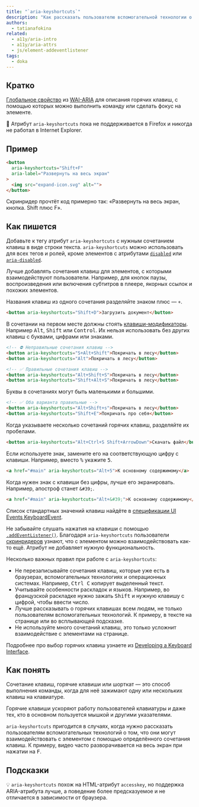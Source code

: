 ```yaml
---
title: "`aria-keyshortcuts`"
description: "Как рассказать пользователю вспомогательной технологии о вашем сочетании клавиш."
authors:
  - tatianafokina
related:
  - a11y/aria-intro
  - a11y/aria-attrs
  - js/element-addeventlistener
tags:
  - doka
---
```


## Кратко

[Глобальное свойство](/a11y/aria-attrs/) из [WAI-ARIA](/a11y/aria-intro/) для описания горячих клавиш, с помощью которых можно выполнить команду или сделать фокус на элементе.

<aside>

🚧 Атрибут `aria-keyshortcuts` пока не поддерживается в Firefox и никогда не работал в Internet Explorer.

</aside>

## Пример

```html
<button
  aria-keyshortcuts="Shift+F"
  aria-label="Развернуть на весь экран"
>
  <img src="expand-icon.svg" alt="">
</button>
```

Скринридер прочтёт код примерно так: «Развернуть на весь экран, кнопка. Shift плюс F».

## Как пишется

Добавьте к тегу атрибут `aria-keyshortcuts` с нужным сочетанием клавиш в виде строки текста. `aria-keyshortcuts` можно использовать для всех тегов и ролей, кроме элементов с атрибутами [`disabled`](/html/disabled/) или [`aria-disabled`](/a11y/aria-disable/).

Лучше добавлять сочетания клавиш для элементов, с которыми взаимодействуют пользователи. Например, для кнопок паузы, воспроизведения или включения субтитров в плеере, якорных ссылок и похожих элементов.

Названия клавиш из одного сочетания разделяйте знаком плюс — `+`.

```html
<button aria-keyshortcuts="Shift+D">Загрузить документ</button>
```

В сочетании на первом месте должны стоять [клавиши-модификаторы](https://www.w3.org/TR/uievents-key/#keys-modifier). Например <kbd>Alt</kbd>, <kbd>Shift</kbd> или <kbd>Control</kbd>. Их нельзя использовать без других клавиш с буквами, цифрами или знаками.

```html
<!-- ⛔ Неправильные сочетания клавиш -->
<button aria-keyshortcuts="S+Alt+Shift">Покричать в лесу</button>
<button aria-keyshortcuts="Alt">Покричать в лесу</button>

<!-- ✅ Правильные сочетания клавиш -->
<button aria-keyshortcuts="Alt+Shift+S">Покричать в лесу</button>
<button aria-keyshortcuts="Shift+Alt+S">Покричать в лесу</button>
```

Буквы в сочетаниях могут быть маленькими и большими.

```html
<!-- ✅ Оба варианта правильные -->
<button aria-keyshortcuts="Alt+Shift+s">Покричать в лесу</button>
<button aria-keyshortcuts="Shift+E">Покричать про себя</button>
```

Когда указываете несколько сочетаний горячих клавиш, разделяйте их пробелами.

```html
<button aria-keyshortcuts="Alt+Ctrl+S Shift+ArrowDown">Скачать файл</button>
```

Если используете знак, замените его на соответствующую цифру с клавиши. Например, вместо <kbd>%</kbd> укажите <kbd>5</kbd>.

```html
<a href="#main" aria-keyshortcuts="Alt+5">К основному содержимому</a>
```

Когда нужен знак с клавиши без цифры, лучше его экранировать. Например, апостроф станет `&#39;`.

```html
<a href="#main" aria-keyshortcuts="Alt+&#39;">К основному содержимому</a>
```

Список стандартных значений клавиш найдёте в [спецификации UI Events KeyboardEvent](https://www.w3.org/TR/uievents-key/).

Не забывайте слушать нажатия на клавиши с помощью [`.addEventListener()`](/js/element-addeventlistener/). Благодаря `aria-keyshortcuts` пользователи [скринридеров](/a11y/screenreaders/) узнают, что с элементом можно взаимодействовать как-то ещё. Атрибут не добавляет нужную функциональность.

Несколько важных правил при работе с `aria-keyshortcuts`:

- Не перезаписывайте сочетания клавиш, которые уже есть в браузерах, вспомогательных технологиях и операционных системах. Например, <kbd>Ctrl C</kbd> копирует выделенный текст.
- Учитывайте особенности раскладок и языков. Например, во французской раскладке нужно зажать <kbd>Shift</kbd> и нужную клавишу с цифрой, чтобы ввести число.
- Лучше рассказывать о горячих клавишах всем людям, не только пользователям вспомогательных технологий. К примеру, в тексте на странице или во всплывающей подсказке.
- Не используйте много сочетаний клавиш, это только усложнит взаимодействие с элементами на странице.

Подробнее про выбор горячих клавиш узнаете из [Developing a Keyboard Interface](https://www.w3.org/WAI/ARIA/apg/practices/keyboard-interface/).

## Как понять

Сочетание клавиш, горячие клавиши или шорткат — это способ выполнения команды, когда для неё зажимают одну или нескольких клавиш на клавиатуре.

Горячие клавиши ускоряют работу пользователей клавиатуры и даже тех, кто в основном пользуется мышкой и другими указателями.

`aria-keyshortcuts` пригодится в случаях, когда нужно рассказать пользователям вспомогательных технологий о том, что они могут взаимодействовать с элементом с помощью определённого сочетания клавиш. К примеру, видео часто разворачивается на весь экран при нажатии на <kbd>F</kbd>.

## Подсказки

💡 `aria-keyshortcuts` похож на HTML-атрибут `accesskey`, но поддержка ARIA-атрибута лучше, а поведение более предсказуемое и не отличается в зависимости от браузера.
